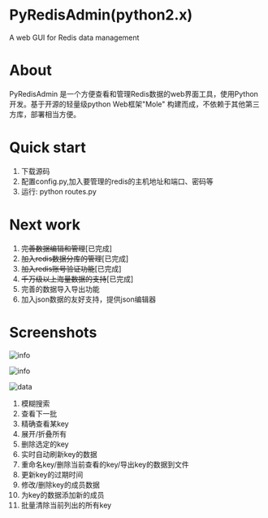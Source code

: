 PyRedisAdmin(python2.x)
============

A web GUI for Redis data management

About
========
PyRedisAdmin 是一个方便查看和管理Redis数据的web界面工具，使用Python开发。基于开源的轻量级python Web框架"Mole"
构建而成，不依赖于其他第三方库，部署相当方便。

Quick start
========
1. 下载源码
2. 配置config.py,加入要管理的redis的主机地址和端口、密码等
3. 运行: python routes.py

Next work
========
1. ~~完善数据编辑和管理~~[已完成]
2. ~~加入redis数据分库的管理~~[已完成]
3. ~~加入redis账号验证功能~~[已完成]
4. ~~千万级以上海量数据的支持~~[已完成]
5. 完善的数据导入导出功能
6. 加入json数据的友好支持，提供json编辑器

Screenshots
========
![info](/media/images/info.jpg)

![info](/media/images/desc.png)

![data](/media/images/data.jpg)

1. 模糊搜索
2. 查看下一批
3. 精确查看某key
4. 展开/折叠所有
5. 删除选定的key
6. 实时自动刷新key的数据
7. 重命名key/删除当前查看的key/导出key的数据到文件
8. 更新key的过期时间
9. 修改/删除key的成员数据
10. 为key的数据添加新的成员
11. 批量清除当前列出的所有key
